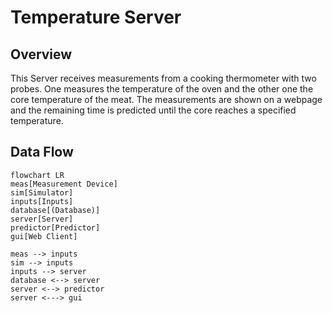 # Temperature Server

## Overview

This Server receives measurements from a cooking thermometer with two probes. One measures the temperature of the oven and the other one the core temperature of the meat. The measurements are shown on a webpage and the remaining time is predicted until the core reaches a specified temperature.

## Data Flow

```mermaid
flowchart LR
meas[Measurement Device]
sim[Simulator]
inputs[Inputs]
database[(Database)]
server[Server]
predictor[Predictor]
gui[Web Client]

meas --> inputs
sim --> inputs
inputs --> server
database <--> server
server <--> predictor
server <---> gui
```
